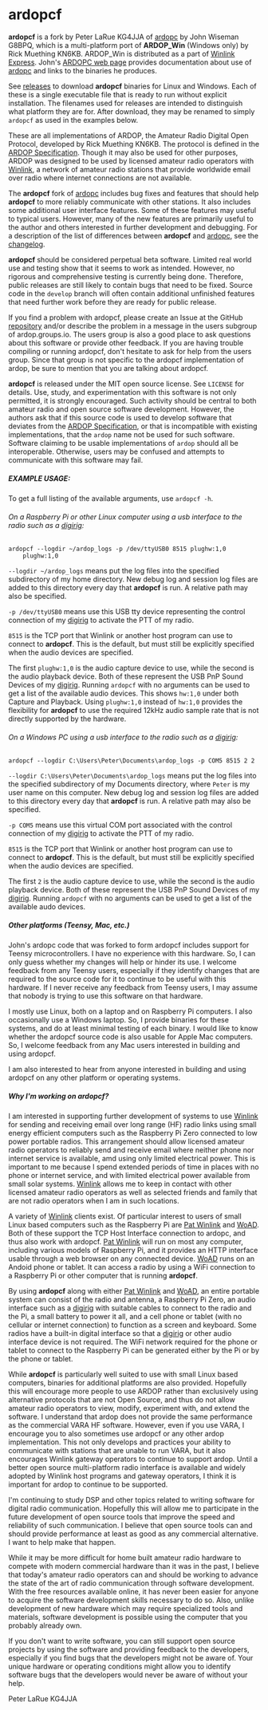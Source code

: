 # ardopcf

**ardopcf** is a fork by Peter LaRue KG4JJA of [ardopc](https://github.com/g8bpq/ardop) by John Wiseman G8BPQ, which is a multi-platform port of **ARDOP_Win** (Windows only) by Rick Muething KN6KB.  ARDOP_Win is distributed as a part of [Winlink Express](https://winlink.org/WinlinkExpress).  John's [ARDOPC web page](https://www.cantab.net/users/john.wiseman/Documents/ARDOPC.html) provides documentation about use of [ardopc](https://github.com/g8bpq/ardop) and links to the binaries he produces.

See [releases](https://github.com/pflarue/ardop/releases) to download **ardopcf** binaries for Linux and Windows.  Each of these is a single executable file that is ready to run without explicit installation.  The filenames used for releases are intended to distinguish what platform they are for.  After download, they may be renamed to simply `ardopcf` as used in the examples below.

These are all implementations of ARDOP, the Amateur Radio Digital Open Protocol, developed by Rick Muething KN6KB.  The protocol is defined in the [ARDOP Specification](https://ardop.groups.io/g/users/files/ARDOP%20Specification.pdf).  Though it may also be used for other purposes, ARDOP was designed to be used by licensed amateur radio operators with [Winlink](https://www.winlink.org), a network of amateur radio stations that provide worldwide email over radio where internet connections are not available.

The **ardopcf** fork of [ardopc](https://github.com/g8bpq/ardop) includes bug fixes and features that should help **ardopcf** to more reliably communicate with other stations.  It also includes some additional user interface features.  Some of these features may useful to typical users.  However, many of the new features are primarily useful to the author and others interested in further development and debugging.  For a description of the list of differences between **ardopcf** and [ardopc](https://github.com/g8bpq/ardop), see the [changelog](changelog.md).

**ardopcf** should be considered perpetual beta software.  Limited real world use and testing show that it seems to work as intended.  However, no rigorous and comprehensive testing is currently being done.  Therefore, public releases are still likely to contain bugs that need to be fixed.  Source code in the `develop` branch will often contain additional unfinished features that need further work before they are ready for public release.  

If you find a problem with ardopcf, please create an Issue at the GitHub [repository](https://github.com/pflarue/ardop) and/or describe the problem in a message in the users subgroup of ardop.groups.io.  The users group is also a good place to ask questions about this software or provide other feedback.  If you are having trouble compiling or running ardopcf, don't hesitate to ask for help from the users group.  Since that group is not specific to the ardopcf implementation of ardop, be sure to mention that you are talking about ardopcf.

**ardopcf** is released under the MIT open source license.  See `LICENSE` for details.  Use, study, and experimentation with this software is not only permitted, it is strongly encouraged.  Such activity should be central to both amateur radio and open source software development.  However, the authors ask that if this source code is used to develop software that deviates from the [ARDOP Specification](https://ardop.groups.io/g/users/files/ARDOP%20Specification.pdf), or that is incompatible with existing implementations, that the `ardop` name not be used for such software.  Software claiming to be usable implementations of `ardop` should all be interoperable.  Otherwise, users may be confused and attempts to communicate with this software may fail.

##### EXAMPLE USAGE:

To get a full listing of the available arguments, use `ardopcf -h`.

###### On a Raspberry Pi or other Linux computer using a usb interface to the radio such as a [digirig](https://digirig.net):

```
ardopcf --logdir ~/ardop_logs -p /dev/ttyUSB0 8515 plughw:1,0 
    plughw:1,0 
```

`--logdir ~/ardop_logs` means put the log files into the specified subdirectory of my home directory.  New debug log and session log files are added to this directory every day that **ardopcf** is run.  A relative path may also be specified.  

`-p /dev/ttyUSB0` means use this USB tty device representing the control connection of my [digirig](https://digirig.net) to activate the PTT of my radio. 

`8515` is the TCP port that Winlink or another host program can use to connect to **ardopcf**.  This is the default, but must still be explicitly specified when the audio devices are specified.  

The first `plughw:1,0` is the audio capture device to use, while the second is the audio playback device.  Both of these represent the USB PnP Sound Devices of my [digirig](https://digirig.net).  Running `ardopcf` with no arguments can be used to get a list of the available audio devices.  This shows `hw:1,0` under both Capture and Playback.  Using `plughw:1,0` instead of `hw:1,0` provides the flexibility for **ardopcf** to use the required 12kHz audio sample rate that is not directly supported by the hardware.  

###### On a Windows PC using a usb interface to the radio such as a [digirig](https://digirig.net):

```
ardopcf --logdir C:\Users\Peter\Documents\ardop_logs -p COM5 8515 2 2  
```

`--logdir C:\Users\Peter\Documents\ardop_logs` means put the log files into the specified subdirectory of my Documents directory, where `Peter` is my user name on this computer.  New debug log and session log files are added to this directory every day that **ardopcf** is run.  A relative path may also be specified.

`-p COM5` means use this virtual COM port associated with the control connection of my [digirig](https://digirig.net) to activate the PTT of my radio. 

`8515` is the TCP port that Winlink or another host program can use to connect to **ardopcf**. This is the default, but must still be explicitly specified when the audio devices are specified. 

The first `2` is the audio capture device to use, while the second is the audio playback device. Both of these represent the USB PnP Sound Devices of my [digirig](https://digirig.net). Running `ardopcf` with no arguments can be used to get a list of the available audo devices.  

##### Other platforms (Teensy, Mac, etc.)

John's ardopc code that was forked to form ardopcf includes support for Teensy microcontrollers.  I have no experience with this hardware.  So, I can only guess whether my changes will help or hinder its use.  I welcome feedback from any Teensy users, especially if they identify changes that are required to the source code for it to continue to be useful with this hardware.  If I never receive any feedback from Teensy users, I may assume that nobody is trying to use this software on that hardware.

I mostly use Linux, both on a laptop and on Raspberry Pi computers.  I also occasionally use a Windows laptop.  So, I provide binaries for these systems, and do at least minimal testing of each binary.  I would like to know whether the ardopcf source code is also usable for Apple Mac computers.  So, I welcome feedback from any Mac users interested in building and using ardopcf.

I am also interested to hear from anyone interested in building and using ardopcf on any other platform or operating systems.

##### Why I'm working on ardopcf?

I am interested in supporting further development of systems to use [Winlink](https://winlink.org) for sending and receiving email over long range (HF) radio links using small energy efficient computers such as the Raspberry Pi Zero connected to low power portable radios.  This arrangement should allow licensed amateur radio operators to reliably send and receive email where neither phone nor internet service is available, amd using only limited electrical power.  This is important to me because I spend extended periods of time in places with no phone or internet service, and with limited electrical power available from small solar systems.  [Winlink](https://winlink.org) allows me to keep in contact with other licensed amateur radio operators as well as selected friends and family that are not radio operators when I am in such locations.

A variety of [Winlink](https://www.winlink.org) clients exist.  Of particular interest to users of small Linux based computers such as the Raspberry Pi are [Pat Winlink](https://getpat.io) and [WoAD](https://woad.sumusltd.com).  Both of these support the TCP Host Interface connection to ardopc, and thus also work with ardopcf.  [Pat Winlink](https://getpat.io) will run on most any computer, including various models of Raspberry Pi, and it provides an HTTP interface usable through a web browser on any connected device.  [WoAD](https://woad.sumusltd.com) runs on an Andoid phone or tablet.  It can access a radio by using a WiFi connection to a Raspberry Pi or other computer that is running **ardopcf**.

By using **ardopcf** along with either [Pat Winlink](https://getpat.io) and [WoAD](https://woad.sumusltd.com), an entire portable system can consist of the radio and antenna, a Raspberry Pi Zero, an audio interface such as a [digirig](https://digirig.net) with suitable cables to connect to the radio and the Pi, a small battery to power it all, and a cell phone or tablet (with no cellular or internet connection) to function as a screen and keyboard.  Some radios have a built-in digital interface so that a [digirig](https://digirig.net) or other audio interface device is not required.  The WiFi network required for the phone or tablet to connect to the Raspberry Pi can be generated either by the Pi or by the phone or tablet.

While **ardopcf** is particularly well suited to use with small Linux based computers, binaries for additional platforms are also provided.  Hopefully this will encourage more people to use ARDOP rather than exclusively using alternative protocols that are not Open Source, and thus do not allow amateur radio operators to view, modify, experiment with, and extend the software.  I understand that ardop does not provide the same performance as the commercial VARA HF software.  However, even if you use VARA, I encourage you to also sometimes use ardopcf or any other ardop implementation.  This not only develops and practices your ability to communicate with stations that are unable to run VARA, but it also encourages Winlink gateway operators to continue to support ardop.  Until a better open source multi-platform radio interface is available and widely adopted by Winlink host programs and gateway operators, I think it is important for ardop to continue to be supported.

I'm continuing to study DSP and other topics related to writing software for digital radio communication.  Hopefully this will allow me to participate in the future development of open source tools that improve the speed and reliability of such communication.  I believe that open source tools can and should provide performance at least as good as any commercial alternative.  I want to help make that happen.

While it may be more difficult for home built amateur radio hardware to compete with modern commercial hardware than it was in the past, I believe that today's amateur radio operators can and should be working to advance the state of the art of radio communication through software development.  With the free resources available online, it has never been easier for anyone to acquire the software development skills necessary to do so.  Also, unlike development of new hardware which may require specialized tools and materials, software development is possible using the computer that you probably already own.  

If you don't want to write software, you can still support open source projects by using the software and providing feedback to the developers, especially if you find bugs that the developers might not be aware of.  Your unique hardware or operating conditions might allow you to identify software bugs that the developers would never be aware of without your help.

Peter LaRue KG4JJA
